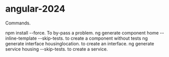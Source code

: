 # angular-2024

Commands.

npm install --force. To by-pass a problem.
ng generate component home --inline-template --skip-tests. to create a component without tests
ng generate interface housinglocation. to create an interface.
ng generate service housing --skip-tests. to create a service.
